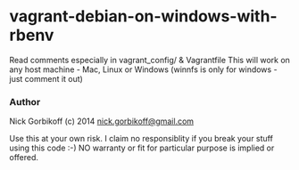 # vagrant-debian-on-windows-with-rbenv

Read comments  especially in vagrant_config/ & Vagrantfile
This will work on any host machine  - Mac, Linux or Windows (winnfs is only for windows - just comment it out)


### Author
Nick Gorbikoff (c) 2014
nick.gorbikoff@gmail.com

Use this at your own risk. I claim no responsiblity if you break your stuff using this code :-) NO warranty or fit for particular purpose is implied or offered.
